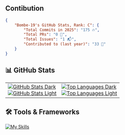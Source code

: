 ## Contibution 
```json
{
    "Bombe-19's GitHub Stats, Rank: C": {
        "Total Commits in 2025": "175 🔥",
        "Total PRs": "0 🚀",
        "Total Issues": "1 📬",
        "Contributed to (last year)": "33 🤝"
    }
}
```

## 📊 GitHub Stats  
<div align="center">
  <table>
    <tr>
      <!-- GitHub Stats -->
      <td>
        <!-- Dark Mode -->
        <div>
          <a href="https://github.com/Bombe-19/github-readme-stats#gh-dark-mode-only">
            <img src="https://github-readme-stats.vercel.app/api?username=Bombe-19&show_icons=true&theme=dark&hide=prs#gh-dark-mode-only" alt="GitHub Stats Dark" />
          </a>
        </div>
        <!-- Light Mode -->
        <div>
          <a href="https://github.com/Bombe-19/github-readme-stats#gh-light-mode-only">
            <img src="https://github-readme-stats.vercel.app/api?username=Bombe-19&show_icons=true&theme=default&hide=prs#gh-light-mode-only" alt="GitHub Stats Light" />
          </a>
        </div>
      </td>
      <!-- Top Languages -->
      <td>
        <!-- Dark Mode -->
        <div>
          <a href="https://github.com/Bombe-19/github-readme-stats#gh-dark-mode-only">
            <img src="https://github-readme-stats.vercel.app/api/top-langs/?username=Bombe-19&layout=compact&theme=dark#gh-dark-mode-only" alt="Top Languages Dark" />
          </a>
        </div>
        <!-- Light Mode -->
        <div>
          <a href="https://github.com/Bombe-19/github-readme-stats#gh-light-mode-only">
            <img src="https://github-readme-stats.vercel.app/api/top-langs/?username=Bombe-19&layout=compact&theme=default#gh-light-mode-only" alt="Top Languages Light" />
          </a>
        </div>
      </td>
    </tr>
  </table>
</div>

## 🛠️ Tools & Frameworks  
[![My Skills](https://skillicons.dev/icons?i=html,css,js,react,nodejs,php,mysql,git)](https://skillicons.dev)

